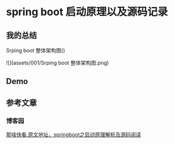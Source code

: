 # spring boot 启动原理以及源码记录



## 我的总结

Srping boot 整体架构图()

![](assets/001/Srping boot 整体架构图.png)

## Demo



## 参考文章

### 博客园

[那啥快看,原文地址，springboot之启动原理解析及源码阅读](https://www.cnblogs.com/shamo89/p/8184960.html)
